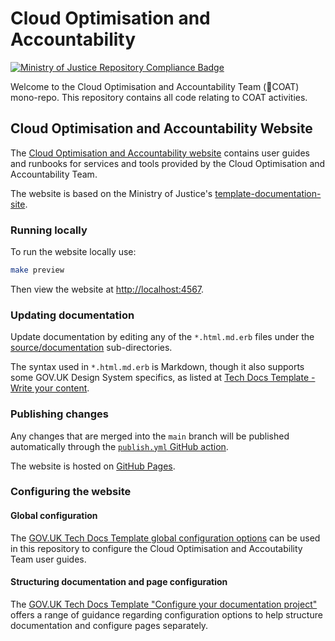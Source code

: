 # Cloud Optimisation and Accountability

[![Ministry of Justice Repository Compliance Badge](https://github-community.service.justice.gov.uk/repository-standards/api/cloud-optimisation-and-accountability/badge)](https://github-community.service.justice.gov.uk/repository-standards/cloud-optimisation-and-accountability)

Welcome to the Cloud Optimisation and Accountability Team (🧥COAT) mono-repo. This repository contains all code relating to COAT activities.

## Cloud Optimisation and Accountability Website

The [Cloud Optimisation and Accountability website](https://cloud-optimisation-and-accountability.justice.gov.uk/) contains user guides and runbooks for services and tools provided by the Cloud Optimisation and Accountability Team.

The website is based on the Ministry of Justice's [template-documentation-site](https://github.com/ministryofjustice/template-documentation-site).

### Running locally

To run the website locally use:

```sh
make preview
```

Then view the website at <http://localhost:4567>.

### Updating documentation

Update documentation by editing any of the `*.html.md.erb` files under
the [source/documentation](source/documentation) sub-directories.

The syntax used in `*.html.md.erb` is Markdown, though it also supports some
GOV.UK Design System specifics, as listed at [Tech Docs Template - Write your
content](https://github.com/alphagov/tdt-documentation/blob/main/source/write_docs/content/index.html.md.erb).

### Publishing changes

Any changes that are merged into the `main` branch will be published
automatically through the [`publish.yml` GitHub action](.github/workflows/publish.yml).

The website is hosted on [GitHub Pages](https://pages.github.com/).

### Configuring the website

#### Global configuration

The [GOV.UK Tech Docs Template global configuration options](https://github.com/alphagov/tdt-documentation/blob/main/source/configure_project/global_configuration/index.html.md.erb)
can be used in this repository to configure the Cloud Optimisation and Accoutability Team user guides.

#### Structuring documentation and page configuration

The [GOV.UK Tech Docs Template "Configure your documentation project"](https://github.com/alphagov/tdt-documentation/blob/main/source/configure_project/index.html.md.erb)
offers a range of guidance regarding configuration options to help structure
documentation and configure pages separately.
